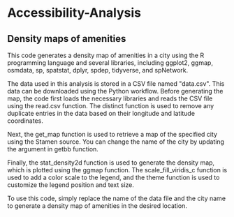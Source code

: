 # Accessibility-Analysis

## Density maps of amenities

This code generates a density map of amenities in a city using the R programming language and several libraries, including ggplot2, ggmap, osmdata, sp, spatstat, dplyr, spdep, tidyverse, and spNetwork.

The data used in this analysis is stored in a CSV file named "data.csv". This data can be downloaded using the Python workflow. Before generating the map, the code first loads the necessary libraries and reads the CSV file using the read.csv function. The distinct function is used to remove any duplicate entries in the data based on their longitude and latitude coordinates.

Next, the get_map function is used to retrieve a map of the specified city using the Stamen source. You can change the name of the city by updating the argument in getbb function.

Finally, the stat_density2d function is used to generate the density map, which is plotted using the ggmap function. The scale_fill_viridis_c function is used to add a color scale to the legend, and the theme function is used to customize the legend position and text size.

To use this code, simply replace the name of the data file and the city name to generate a density map of amenities in the desired location.
